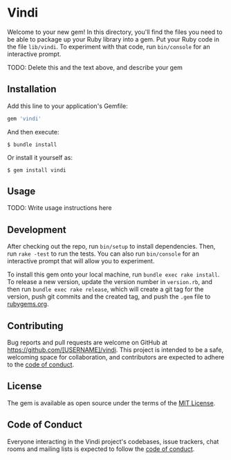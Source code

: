 # Vindi

Welcome to your new gem! In this directory, you'll find the files you need to be able to package up your Ruby library into a gem. Put your Ruby code in the file `lib/vindi`. To experiment with that code, run `bin/console` for an interactive prompt.

TODO: Delete this and the text above, and describe your gem

## Installation

Add this line to your application's Gemfile:

```ruby
gem 'vindi'
```

And then execute:

    $ bundle install

Or install it yourself as:

    $ gem install vindi

## Usage

TODO: Write usage instructions here

## Development

After checking out the repo, run `bin/setup` to install dependencies. Then, run `rake -test` to run the tests. You can also run `bin/console` for an interactive prompt that will allow you to experiment.

To install this gem onto your local machine, run `bundle exec rake install`. To release a new version, update the version number in `version.rb`, and then run `bundle exec rake release`, which will create a git tag for the version, push git commits and the created tag, and push the `.gem` file to [rubygems.org](https://rubygems.org).

## Contributing

Bug reports and pull requests are welcome on GitHub at https://github.com/[USERNAME]/vindi. This project is intended to be a safe, welcoming space for collaboration, and contributors are expected to adhere to the [code of conduct](https://github.com/[USERNAME]/vindi/blob/master/CODE_OF_CONDUCT.md).

## License

The gem is available as open source under the terms of the [MIT License](https://opensource.org/licenses/MIT).

## Code of Conduct

Everyone interacting in the Vindi project's codebases, issue trackers, chat rooms and mailing lists is expected to follow the [code of conduct](https://github.com/[USERNAME]/vindi/blob/master/CODE_OF_CONDUCT.md).
